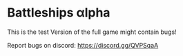 # Battleships αlpha
This is the test Version of the full game might contain bugs!

Report bugs on discord: https://discord.gg/QVPSqaA
